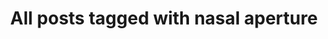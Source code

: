 ---
layout: tag
title: "All posts tagged with nasal aperture"
permalink: /weblog/tags/nasal-aperture/
taxonomy: nasal aperture
---